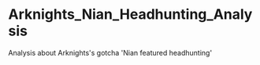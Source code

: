 # Arknights_Nian_Headhunting_Analysis
Analysis about Arknights's gotcha 'Nian featured headhunting'
